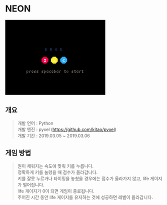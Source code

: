 # NEON
![neon_pyxel_image.gif](neon_pyxel_image.gif)

개요
----
> 개발 언어 : Python  
> 개발 엔진 : pyxel (https://github.com/kitao/pyxel)  
> 개발 기간 : 2019.03.05 ~ 2019.03.06  

게임 방법
---------
> 원이 채워지는 속도에 맞춰 키를 누릅니다.  
> 정확하게 키를 눌렀을 때 점수가 올라갑니다.  
> 키를 잘못 누르거나 타이밍을 놓쳤을 경우에는 점수가 올라가지 않고, life 게이지가 떨어집니다.  
> life 게이지가 0이 되면 게임이 종료됩니다.  
> 주어진 시간 동안 life 게이지를 유지하는 것에 성공하면 레벨이 올라갑니다.  
